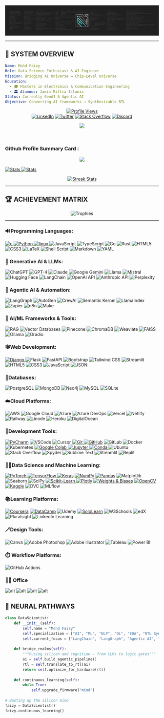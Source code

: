 <p align='center'>
  <a href="#"><img src="https://github.com/mohd-faizy/mohd-faizy/blob/main/mohd-faizy/git-banner.png"></a>
</p>

<!-- <p align='center'>
  <a href="https://mohdfaizy.com/"><img src="https://raw.githubusercontent.com/mohd-faizy/mohd-faizy/main/mohd-faizy/web-icon.png" height=70px></a>
</p>  -->

---

## 🌌 **SYSTEM OVERVIEW**

```yaml
Name: Mohd Faizy
Role: Data Science Enthusiast & AI Engineer
Mission: Bridging AI Universe ↔ Chip-Level Universe
Education: 
  - 🎓 Masters in Electronics & Communication Engineering
  - 🏛️ Alumnus: Jamia Millia Islamia
Status: Currently GenAI & Agentic AI
Objective: Converting AI frameworks → Synthesizable RTL
```

<div align="center">

[![Profile Views](https://komarev.com/ghpvc/?username=mohd-faizy&color=00ff41&style=for-the-badge&label=NEURAL+SCANS)](https://github.com/mohd-faizy)  
[![LinkedIn](https://img.shields.io/badge/-LinkedIn-0077B5?style=for-the-badge&logo=linkedin&logoColor=white)](https://www.linkedin.com/in/mohd-faizy/)
[![Twitter](https://img.shields.io/badge/-X-black?style=for-the-badge&logo=twitter&logoColor=white)](https://x.com/F4izy)
[![Stack Overflow](https://img.shields.io/badge/-Stack%20Overflow-F58025?style=for-the-badge&logo=stackoverflow&logoColor=white)](https://ai.stackexchange.com/users/36737/faizy)
[![Discord](https://img.shields.io/badge/-Discord-5865F2?style=for-the-badge&logo=discord&logoColor=white)](https://discordapp.com/users/faizy3307)

</div>





<p align='center'>
<a href="https://github.com/mohd-faizy">
    <img src="https://github-stats-alpha.vercel.app/api?username=mohd-faizy&cc=22272e&tc=37BCF6&ic=fff&bc=0000">
    
</a>
</p>




</br>

<h3 align="left">Github Profile Summary Card :</h3>

</p>
<p align='center'>
  <a href="#"><img src="http://github-profile-summary-cards.vercel.app/api/cards/profile-details?username=mohd-faizy&theme=ayu_mirage"></a>
</p>


<div>
  <a href="https://mohdfaizy.com/">
    <img width="49%" alt="Stats" src="http://github-profile-summary-cards.vercel.app/api/cards/repos-per-language?username=mohd-faizy&theme=dracula"/>
  </a>
  <a href="https://mohdfaizy.com/">
    <img width="49%" alt="Stats" src="http://github-profile-summary-cards.vercel.app/api/cards/most-commit-language?username=mohd-faizy&theme=dracula"/>
  </a>
</div>


<p align='center'>
<a href="https://mohdfaizy.com/">
    <img width="49%" alt="Streak Stats" src="http://github-profile-summary-cards.vercel.app/api/cards/productive-time?username=mohd-faizy&theme=ayu_mirage&utcOffset="/>
  </a>
</p>




---

## 🏆 **ACHIEVEMENT MATRIX**

<div align="center">

<img src="https://github-profile-trophy.vercel.app/?username=mohd-faizy&theme=matrix&no-frame=true&row=1&column=7" alt="Trophies"/>

</div>



---

<h3 align="left">🔊Programming Languages:</h3>
<p align="left">
<a href="https://www.cprogramming.com/" target="_blank"> <img src="https://img.shields.io/badge/C-00599C?style=for-the-badge&logo=c&logoColor=white" alt="c"/> </a>
<a href="https://www.python.org" target="_blank"> <img src="https://img.shields.io/badge/Python-FFD43B?style=for-the-badge&logo=python&logoColor=darkgreen" alt="Python"/> </a>
<a href="https://www.linux.org/" target="_blank"> <img src="https://img.shields.io/badge/Linux-FCC624?style=for-the-badge&logo=linux&logoColor=black" alt="linux"/> </a>
<a target="_blank"> <img src="https://img.shields.io/badge/JavaScript-323330?style=for-the-badge&logo=javascript&logoColor=F7DF1E" alt="JavaScript"/> </a>
<a target="_blank"> <img src="https://img.shields.io/badge/TypeScript-007ACC?style=for-the-badge&logo=typescript&logoColor=white" alt="TypeScript"/> </a>
<a target="_blank"> <img src="https://img.shields.io/badge/Go-00ADD8?style=for-the-badge&logo=go&logoColor=white" alt="Go"/> </a>
<a target="_blank"> <img src="https://img.shields.io/badge/Rust-000000?style=for-the-badge&logo=rust&logoColor=white" alt="Rust"/> </a>
<a target="_blank"><img src="https://img.shields.io/badge/HTML5-E34F26?style=for-the-badge&logo=html5&logoColor=white" alt="HTML5"/></a>
<a target="_blank"><img src="https://img.shields.io/badge/CSS3-1572B6?style=for-the-badge&logo=css3&logoColor=white" alt="CSS3"/></a>
<a target="_blank"><img src="https://img.shields.io/badge/LaTeX-47A141?style=for-the-badge&logo=LaTeX&logoColor=white" alt="LaTeX"/></a>
<a target="_blank"> <img src="https://img.shields.io/badge/Shell_Script-121011?style=for-the-badge&logo=gnu-bash&logoColor=white" alt="Shell Script"/> </a>
<a target="_blank"><img src="https://img.shields.io/badge/Markdown-000000?style=for-the-badge&logo=markdown&logoColor=white" alt="Markdown"/></a>
<a target="_blank"> <img src="https://img.shields.io/badge/YAML-CB171E?style=for-the-badge&logo=yaml&logoColor=white" alt="YAML"/> </a>
</p>

<h3 align="left">🤖 Generative AI & LLMs:</h3>
<p align="left">
<a target="_blank"> <img src="https://img.shields.io/badge/chatGPT-74aa9c?style=for-the-badge&logo=openai&logoColor=white" alt="ChatGPT"/> </a>
<a target="_blank"> <img src="https://img.shields.io/badge/GPT--4-412991?style=for-the-badge&logo=openai&logoColor=white" alt="GPT-4"/> </a>
<a target="_blank"> <img src="https://img.shields.io/badge/Claude-FF8C00?style=for-the-badge&logo=anthropic&logoColor=white" alt="Claude"/> </a>
<a target="_blank"> <img src="https://img.shields.io/badge/google%20gemini-8E75B2?style=for-the-badge&logo=google%20gemini&logoColor=white" alt="Google Gemini"/> </a>
<a target="_blank"> <img src="https://img.shields.io/badge/Llama-0467DF?style=for-the-badge&logo=meta&logoColor=white" alt="Llama"/> </a>
<a target="_blank"> <img src="https://img.shields.io/badge/Mistral-FF7000?style=for-the-badge&logo=mistral&logoColor=white" alt="Mistral"/> </a>
<a target="_blank"> <img src="https://img.shields.io/badge/Hugging%20Face-FFD21E?style=for-the-badge&logo=huggingface&logoColor=black" alt="Hugging Face"/> </a>
<a target="_blank"> <img src="https://img.shields.io/badge/LangChain-1C3C3C?style=for-the-badge&logo=langchain&logoColor=white" alt="LangChain"/> </a>
<a target="_blank"> <img src="https://img.shields.io/badge/OpenAI%20API-412991?style=for-the-badge&logo=openai&logoColor=white" alt="OpenAI API"/> </a>
<a target="_blank"> <img src="https://img.shields.io/badge/Anthropic%20API-FF8C00?style=for-the-badge&logoColor=white" alt="Anthropic API"/> </a>
<a target="_blank"> <img src="https://img.shields.io/badge/perplexity-000000?style=for-the-badge&logo=perplexity&logoColor=088F8F" alt="Perplexity"/> </a>
</p>

<h3 align="left">🔧 Agentic AI & Automation:</h3>
<p align="left">
<a target="_blank"> <img src="https://img.shields.io/badge/LangGraph-FF6B6B?style=for-the-badge&logoColor=white" alt="LangGraph"/> </a>
<a target="_blank"> <img src="https://img.shields.io/badge/AutoGen-4CAF50?style=for-the-badge&logoColor=white" alt="AutoGen"/> </a>
<a target="_blank"> <img src="https://img.shields.io/badge/CrewAI-8B5CF6?style=for-the-badge&logoColor=white" alt="CrewAI"/> </a>
<a target="_blank"> <img src="https://img.shields.io/badge/Semantic%20Kernel-0078D4?style=for-the-badge&logo=microsoft&logoColor=white" alt="Semantic Kernel"/> </a>
<a target="_blank"> <img src="https://img.shields.io/badge/LlamaIndex-000000?style=for-the-badge&logoColor=white" alt="LlamaIndex"/> </a>
<a target="_blank"> <img src="https://img.shields.io/badge/Zapier-FF4A00?style=for-the-badge&logo=zapier&logoColor=white" alt="Zapier"/> </a>
<a target="_blank"> <img src="https://img.shields.io/badge/n8n-EA4B71?style=for-the-badge&logo=n8n&logoColor=white" alt="n8n"/> </a>
<a target="_blank"> <img src="https://img.shields.io/badge/Make-6D00CC?style=for-the-badge&logoColor=white" alt="Make"/> </a>
</p>

<h3 align="left">🧠 AI/ML Frameworks & Tools:</h3>
<p align="left">
<a target="_blank"> <img src="https://img.shields.io/badge/RAG-FF6B35?style=for-the-badge&logoColor=white" alt="RAG"/> </a>
<a target="_blank"> <img src="https://img.shields.io/badge/Vector%20DB-4B0082?style=for-the-badge&logoColor=white" alt="Vector Databases"/> </a>
<a target="_blank"> <img src="https://img.shields.io/badge/Pinecone-000000?style=for-the-badge&logoColor=white" alt="Pinecone"/> </a>
<a target="_blank"> <img src="https://img.shields.io/badge/Chroma-FF4B4B?style=for-the-badge&logoColor=white" alt="ChromaDB"/> </a>
<a target="_blank"> <img src="https://img.shields.io/badge/Weaviate-16A085?style=for-the-badge&logoColor=white" alt="Weaviate"/> </a>
<a target="_blank"> <img src="https://img.shields.io/badge/FAISS-4285F4?style=for-the-badge&logo=facebook&logoColor=white" alt="FAISS"/> </a>
<a target="_blank"> <img src="https://img.shields.io/badge/Ollama-000000?style=for-the-badge&logoColor=white" alt="Ollama"/> </a>
<a target="_blank"> <img src="https://img.shields.io/badge/Gradio-FF7C00?style=for-the-badge&logoColor=white" alt="Gradio"/> </a>
</p>

<h3 align="left">🕸️Web Development:</h3>
<p align="left">
<a href="https://www.djangoproject.com" target="_blank"> <img src="https://img.shields.io/badge/django-%23092E20.svg?style=for-the-badge&logo=django&logoColor=white" alt="Django"/> </a>
<a target="_blank"> <img src="https://img.shields.io/badge/Flask-000000?style=for-the-badge&logo=flask&logoColor=white" alt="Flask"/> </a>
<a target="_blank"> <img src="https://img.shields.io/badge/FastAPI-005571?style=for-the-badge&logo=fastapi" alt="FastAPI"/> </a>
<a target="_blank"> <img src="https://img.shields.io/badge/Bootstrap-563D7C?style=for-the-badge&logo=bootstrap&logoColor=white" alt="Bootstrap"/> </a>
<a target="_blank"> <img src="https://img.shields.io/badge/Tailwind_CSS-38B2AC?style=for-the-badge&logo=tailwind-css&logoColor=white" alt="Tailwind CSS"/> </a>
<a target="_blank"> <img src="https://img.shields.io/badge/Streamlit-FF4B4B?style=for-the-badge&logo=Streamlit&logoColor=white" alt="Streamlit"/> </a>
<a target="_blank"><img src="https://img.shields.io/badge/HTML5-E34F26?style=for-the-badge&logo=html5&logoColor=white" alt="HTML5"/></a>
<a target="_blank"><img src="https://img.shields.io/badge/CSS3-1572B6?style=for-the-badge&logo=css3&logoColor=white" alt="CSS3"/></a>
<a target="_blank"><img src="https://img.shields.io/badge/JavaScript-323330?style=for-the-badge&logo=javascript&logoColor=F7DF1E" alt="JavaScript"/></a>
<a target="_blank"><img src="https://img.shields.io/badge/json-5E5C5C?style=for-the-badge&logo=json&logoColor=white" alt="JSON"/></a>
</p>

<h3 align="left">📅Databases:</h3>
<p align="left">
<a target="_blank"> <img src="https://img.shields.io/badge/postgres-%23316192.svg?style=for-the-badge&logo=postgresql&logoColor=white" alt="PostgreSQL"/> </a>
<a target="_blank"> <img src="https://img.shields.io/badge/MongoDB-4EA94B?style=for-the-badge&logo=mongodb&logoColor=white" alt="MongoDB"/> </a>
<a target="_blank"> <img src="https://img.shields.io/badge/Neo4j-008CC1?style=for-the-badge&logo=neo4j&logoColor=white" alt="Neo4j"/> </a>
<a target="_blank"> <img src="https://img.shields.io/badge/MySQL-00000F?style=for-the-badge&logo=mysql&logoColor=white" alt="MySQL"/> </a>
<a target="_blank"> <img src="https://img.shields.io/badge/SQLite-07405E?style=for-the-badge&logo=sqlite&logoColor=white" alt="SQLite"/> </a>

<h3 align="left">☁️Cloud Platforms:</h3>
<p align="left">
<a target="_blank"><img src="https://img.shields.io/badge/Amazon_AWS-232F3E?style=for-the-badge&logo=amazon-aws&logoColor=white" alt="AWS"/></a>
<a target="_blank"><img src="https://img.shields.io/badge/Google_Cloud-4285F4?style=for-the-badge&logo=google-cloud&logoColor=white" alt="Google Cloud"/></a>
<a target="_blank"><img src="https://img.shields.io/badge/Microsoft_Azure-0089D0?style=for-the-badge&logo=microsoft-azure&logoColor=white" alt="Azure"/></a>
<a target="_blank"><img src="https://img.shields.io/badge/Azure_DevOps-0078D7?style=for-the-badge&logo=azure-devops&logoColor=white" alt="Azure DevOps"/></a>
<a target="_blank"><img src="https://img.shields.io/badge/Vercel-000000?style=for-the-badge&logo=vercel&logoColor=white" alt="Vercel"/></a>
<a target="_blank"><img src="https://img.shields.io/badge/Netlify-00C7B7?style=for-the-badge&logo=netlify&logoColor=white" alt="Netlify"/></a>
<a target="_blank"><img src="https://img.shields.io/badge/Railway-131415?style=for-the-badge&logo=railway&logoColor=white" alt="Railway"/></a>
<a target="_blank"><img src="https://img.shields.io/badge/Linode-00A95C?style=for-the-badge&logo=Linode&logoColor=white" alt="Linode"/></a>
<a target="_blank"><img src="https://img.shields.io/badge/Heroku-430098?style=for-the-badge&logo=heroku&logoColor=white" alt="Heroku"/></a>
<a target="_blank"><img src="https://img.shields.io/badge/Digital_Ocean-0080FF?style=for-the-badge&logo=DigitalOcean&logoColor=white" alt="DigitalOcean"/></a>
</p>

<h3 align="left">🔨Development Tools:</h3>
<p align="left">
<a href="https://www.jetbrains.com/pycharm/" target="_blank"> <img src="https://img.shields.io/badge/PyCharm-000000.svg?&style=for-the-badge&logo=PyCharm&logoColor=white" alt="PyCharm"/></a>
<a target="_blank"><img src="https://img.shields.io/badge/VSCode-0078D4?style=for-the-badge&logo=visual%20studio%20code&logoColor=white" alt="VSCode"/></a>
<a target="_blank"> <img src="https://img.shields.io/badge/cursor-000000?style=for-the-badge&logoColor=white" alt="Cursor"/> </a>
<a href="https://git-scm.com/" target="_blank"> <img src="https://img.shields.io/badge/GIT-E44C30?style=for-the-badge&logo=git&logoColor=white" alt="Git"/> </a>
<a href="https://github.com/mohd-faizy" target="_blank"> <img src="https://img.shields.io/badge/GitHub-100000?style=for-the-badge&logo=github&logoColor=white" alt="GitHub"/></a>
<a target="_blank"> <img src="https://img.shields.io/badge/GitLab-330F63?style=for-the-badge&logo=gitlab&logoColor=white" alt="GitLab"/> </a>
<a target="_blank"> <img src="https://img.shields.io/badge/Docker-2496ED?style=for-the-badge&logo=docker&logoColor=white" alt="Docker"/> </a>
<a target="_blank"> <img src="https://img.shields.io/badge/kubernetes-326ce5.svg?&style=for-the-badge&logo=kubernetes&logoColor=white" alt="Kubernetes"/> </a>
<a href="https://colab.research.google.com/notebooks/" target="_blank"> <img src="https://img.shields.io/badge/Colab-F9AB00?style=for-the-badge&logo=googlecolab&color=525252" alt="Google Colab"/> </a>
<a href="https://jupyter.org/" target="_blank"> <img src="https://img.shields.io/badge/Jupyter-F37626.svg?&style=for-the-badge&logo=Jupyter&logoColor=white" alt="Jupyter"/> </a>
<a href="https://docs.anaconda.com/anaconda/user-guide/tasks/integration/spyder/#:~:text=Spyder%2C%20the%20Scientific%20Python%20Development,%2C%20debugging%2C%20and%20introspection%20features.&text=Spyder%20is%20also%20pre%2Dinstalled,which%20is%20included%20in%20Anaconda." target="_blank"> <img src="https://img.shields.io/badge/conda-342B029.svg?&style=for-the-badge&logo=anaconda&logoColor=white" alt="Conda"/> </a>
<a target="_blank"> <img src="https://img.shields.io/badge/Ubuntu-E95420?style=for-the-badge&logo=ubuntu&logoColor=white" alt="Ubuntu"/> </a>
<a target="_blank"><img src="https://img.shields.io/badge/stack%20overflow-FE7A16?logo=stack-overflow&logoColor=white&style=for-the-badge" alt="Stack Overflow"/></a>
<a target="_blank"><img src="https://img.shields.io/badge/Spyder%20Ide-FF0000?style=for-the-badge&logo=spyder%20ide&logoColor=white" alt="Spyder"/></a>
<a target="_blank"><img src="https://img.shields.io/badge/sublime_text-%23575757.svg?&style=for-the-badge&logo=sublime-text&logoColor=important" alt="Sublime Text"/></a>
<a target="_blank"> <img src="https://img.shields.io/badge/Streamlit-%23FE4B4B.svg?style=for-the-badge&logo=streamlit&logoColor=white" alt="Streamlit"/> </a>
<a target="_blank"> <img src="https://img.shields.io/badge/Replit-DD1200?style=for-the-badge&logo=Replit&logoColor=white" alt="Replit"/> </a>

<h3 align="left">🧑‍💻Data Science and Machine Learning:</h3>
<p align="left">
<a href="https://pytorch.org/" target="_blank"> <img src="https://img.shields.io/badge/PyTorch-EE4C2C?style=for-the-badge&logo=PyTorch&logoColor=white" alt="PyTorch"/> </a>
<a href="https://www.tensorflow.org" target="_blank"> <img src="https://img.shields.io/badge/TensorFlow-FF6F00?style=for-the-badge&logo=TensorFlow&logoColor=white" alt="TensorFlow"/> </a>
<a href="https://keras.io/api/" target="_blank"><img src="https://img.shields.io/badge/Keras-D00000?style=for-the-badge&logo=Keras&logoColor=white" alt="Keras"/></a>
<a href="https://numpy.org/" target="_blank"> <img src="https://img.shields.io/badge/Numpy-777BB4?style=for-the-badge&logo=numpy&logoColor=white" alt="NumPy"/></a>
<a href="https://pandas.pydata.org/" target="_blank"> <img src="https://img.shields.io/badge/Pandas-2C2D72?style=for-the-badge&logo=pandas&logoColor=white" alt="Pandas"/></a>
<a target="_blank"> <img src="https://img.shields.io/badge/Matplotlib-%23ffffff.svg?style=for-the-badge&logo=Matplotlib&logoColor=black" alt="Matplotlib"/> </a>
<a target="_blank"> <img src="https://img.shields.io/badge/Seaborn-3776AB?style=for-the-badge&logoColor=white" alt="Seaborn"/> </a>
<a target="_blank"><img src="https://img.shields.io/badge/SciPy-654FF0?style=for-the-badge&logo=SciPy&logoColor=white" alt="SciPy"/></a>
<a href="https://scikit-learn.org/" target="_blank"> <img src="https://img.shields.io/badge/scikit_learn-F7931E?style=for-the-badge&logo=scikit-learn&logoColor=white" alt="Scikit-Learn"/> </a>
<a href="https://plotly.com/" target="_blank"><img src="https://img.shields.io/badge/Plotly-239120?style=for-the-badge&logo=plotly&logoColor=white" alt="Plotly"/></a>
<a href="https://wandb.ai/site" target="_blank"><img src="https://img.shields.io/badge/Weights_&_Biases-FFBE00?style=for-the-badge&logo=WeightsAndBiases&logoColor=white" alt="Weights & Biases"/></a>
<a href="https://opencv.org/" target="_blank"> <img src="https://img.shields.io/badge/OpenCV-27338e?style=for-the-badge&logo=OpenCV&logoColor=white" alt="OpenCV"/></a>
<a href="https://www.kaggle.com/faizymohd/competitions" target="_blank"><img src="https://img.shields.io/badge/Kaggle-20BEFF?style=for-the-badge&logo=Kaggle&logoColor=white" alt="Kaggle"/></a>
<a target="_blank"><img src="https://img.shields.io/badge/DVC-945DD6?style=for-the-badge&logo=dvc&logoColor=white" alt="DVC"/></a>
<a target="_blank"> <img src="https://img.shields.io/badge/MLflow-0194E2?style=for-the-badge&logo=mlflow&logoColor=white" alt="MLflow"/> </a>


<h3 align="left">📚Learning Platforms:</h3>
<p align="left">
<a href="https://www.coursera.org/user/b875085eb0d719dd2c7db14514d9d0a9" target="_blank"><img src="https://img.shields.io/badge/Coursera-0056D2?style=for-the-badge&logo=Coursera&logoColor=white" alt="Coursera"/></a>
<a href="https://app.datacamp.com/profile/ifaizymohd" target="_blank"><img src="https://img.shields.io/badge/Datacamp-05192D?style=for-the-badge&logo=datacamp&logoColor=65FF8F" alt="DataCamp"/></a>
<a target="_blank"> <img src="https://img.shields.io/badge/Udemy-EC5252?style=for-the-badge&logo=Udemy&logoColor=white" alt="Udemy"/> </a>
<a href="https://www.sololearn.com/profile/1507038" target="_blank"><img src="https://img.shields.io/badge/-Sololearn-3a464b?style=for-the-badge&logo=Sololearn&logoColor=white" alt="SoloLearn"/></a>
<a target="_blank"> <img src="https://img.shields.io/badge/W3Schools-04AA6D?style=for-the-badge&logo=W3Schools&logoColor=white" alt="W3Schools"/> </a>
<a target="_blank"> <img src="https://img.shields.io/badge/edX-02262B?style=for-the-badge&logo=edX&logoColor=white" alt="edX"/> </a>
<a target="_blank"> <img src="https://img.shields.io/badge/Pluralsight-F15B2A?style=for-the-badge&logo=Pluralsight&logoColor=white" alt="Pluralsight"/> </a>
<a target="_blank"> <img src="https://img.shields.io/badge/LinkedIn%20Learning-0077B5?style=for-the-badge&logo=linkedin&logoColor=white" alt="LinkedIn Learning"/> </a>
</p>

<h3 align="left">🪄Design Tools:</h3>
<p align="left">
<a target="_blank"> <img src="https://img.shields.io/badge/Canva-%2300C4CC.svg?&style=for-the-badge&logo=Canva&logoColor=white" alt="Canva"/> </a>
<a target="_blank"><img src="https://img.shields.io/badge/Adobe%20Photoshop-31A8FF?style=for-the-badge&logo=Adobe%20Photoshop&logoColor=black" alt="Adobe Photoshop"/></a>
<a target="_blank"><img src="https://img.shields.io/badge/Adobe%20Illustrator-FF9A00?style=for-the-badge&logo=adobe%20illustrator&logoColor=white" alt="Adobe Illustrator"/></a>
<a target="_blank"><img src="https://img.shields.io/badge/Tableau-E97627?style=for-the-badge&logo=Tableau&logoColor=white" alt="Tableau"/></a>
<a target="_blank"><img src="https://img.shields.io/badge/PowerBI-F2C811?style=for-the-badge&logo=powerbi&logoColor=black" alt="Power BI"/></a>


<h3 align="left">⏱️ Workflow Platforms:</h3>
<p align="left">
<a target="_blank"> <img src="https://img.shields.io/badge/Github%20Actions-282a2e?style=for-the-badge&logo=githubactions&logoColor=367cfe" alt="GitHub Actions"/> </a>


<h3 align="left">👨‍💻 Office</h3>
<p align="left">
<a  target="_blank"> <img src="https://img.shields.io/badge/Microsoft_Word-2B579A?style=for-the-badge&logo=microsoft-word&logoColor=white" alt="alt"/> </a>
<a  target="_blank"> <img src="https://img.shields.io/badge/Microsoft_Excel-217346?style=for-the-badge&logo=microsoft-excel&logoColor=white" alt="alt"/> </a>
<a  target="_blank"> <img src="https://img.shields.io/badge/Microsoft_PowerPoint-B7472A?style=for-the-badge&logo=microsoft-powerpoint&logoColor=white" alt="alt"/> </a>
<a  target="_blank"> <img src="https://img.shields.io/badge/Notion-000000?style=for-the-badge&logo=notion&logoColor=white" alt="alt"/> </a>
</p>




## 🌌 **NEURAL PATHWAYS**

```python
class DataScientist:
    def __init__(self):
        self.name = "Mohd Faizy"
        self.specialization = ["AI", "ML", "NLP", "DL", "EDA", "RTL Synthesis"]
        self.current_focus = ["LangChain", "LangGraph", "Agentic AI", "LLMs", "Knowledge Graphs"]
    
    def bridge_realms(self):
        """Fusing silicon and cognition — from LLMs to logic gates"""
        ai = self.build_agentic_pipeline()
        rtl = self.translate_to_rtl(ai)
        return self.optimize_for_hardware(rtl)
    
    def continuous_learning(self):
        while True:
            self.upgrade_firmware("mind")

# Booting up the silicon mind
faizy = DataScientist()
faizy.continuous_learning()
```


